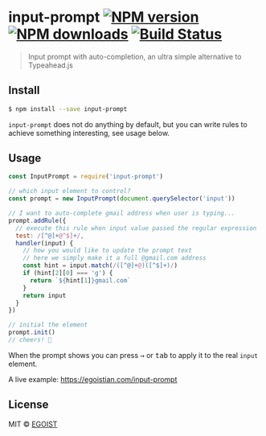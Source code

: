 # input-prompt [![NPM version](https://img.shields.io/npm/v/input-prompt.svg)](https://npmjs.com/package/input-prompt) [![NPM downloads](https://img.shields.io/npm/dm/input-prompt.svg)](https://npmjs.com/package/input-prompt) [![Build Status](https://img.shields.io/circleci/project/egoist/input-prompt/master.svg)](https://circleci.com/gh/egoist/input-prompt)

> Input prompt with auto-completion, an ultra simple alternative to Typeahead.js

## Install

```bash
$ npm install --save input-prompt
```

`input-prompt` does not do anything by default, but you can write rules to achieve something interesting, see usage below.

## Usage

```js
const InputPrompt = require('input-prompt')

// which input element to control?
const prompt = new InputPrompt(document.querySelector('input'))

// I want to auto-complete gmail address when user is typing...
prompt.addRule({
  // execute this rule when input value passed the regular expression
  test: /[^@]+@^$]+/,
  handler(input) {
    // how you would like to update the prompt text
    // here we simply make it a full @gmail.com address
    const hint = input.match(/([^@]+@)([^$]+)/)
    if (hint[2][0] === 'g') {
      return `${hint[1]}gmail.com`
    }
    return input
  }
})

// initial the element
prompt.init()
// cheers! 🍻
```

When the prompt shows you can press <kbd>→</kbd> or <kbd>tab</kbd> to apply it to the real `input` element.

A live example: https://egoistian.com/input-prompt

## License

MIT © [EGOIST](https://github.com/egoist)
